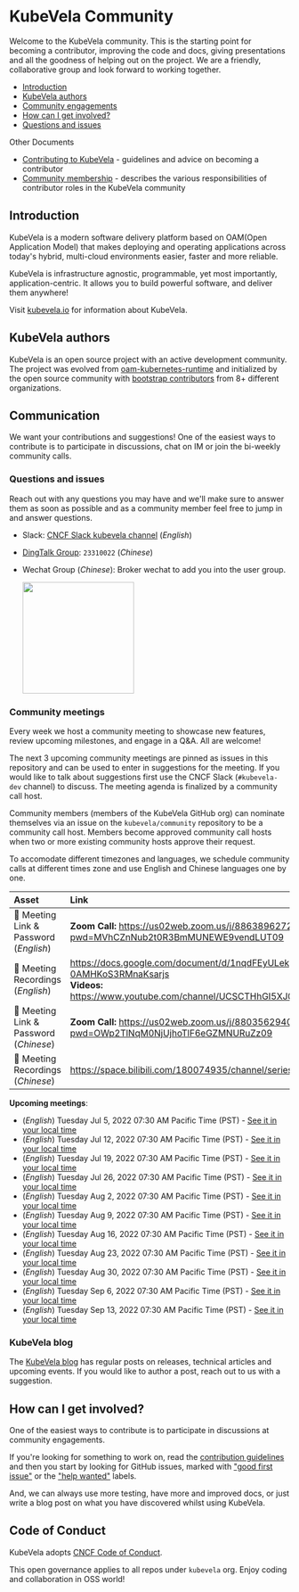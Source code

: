 # KubeVela Community

Welcome to the KubeVela community. This is the starting point for becoming a contributor, improving the code and docs, giving presentations and all the goodness of helping out on the project. We are a friendly, collaborative group and look forward to working together.

- [Introduction](#introduction)
- [KubeVela authors](#kubevela-authors)
- [Community engagements](#community-meetings)
- [How can I get involved?](#how-can-i-get-involved)
- [Questions and issues](#questions-and-issues)

Other Documents

- [Contributing to KubeVela](https://kubevela.io/docs/contributor/overview) - guidelines and advice on becoming a contributor
- [Community membership](community-membership.md) - describes the various responsibilities of contributor roles in the KubeVela community

## Introduction

KubeVela is a modern software delivery platform based on OAM(Open Application Model) that makes deploying and operating applications across today's hybrid, multi-cloud environments easier, faster and more reliable.

KubeVela is infrastructure agnostic, programmable, yet most importantly, application-centric. It allows you to build powerful software, and deliver them anywhere!

Visit [kubevela.io](https://kubevela.io/) for information about KubeVela.

## KubeVela authors

KubeVela is an open source project with an active development community. The project was evolved from [oam-kubernetes-runtime](https://github.com/crossplane/oam-kubernetes-runtime) and initialized by the open source community with [bootstrap contributors](https://github.com/kubevela/community/blob/main/OWNERS.md#bootstrap-contributors) from 8+ different organizations.

## Communication

We want your contributions and suggestions! One of the easiest ways to contribute is to participate in discussions, chat on IM or join the bi-weekly community calls.

### Questions and issues

Reach out with any questions you may have and we'll make sure to answer them as soon as possible and as a community member feel free to jump in and answer questions.

- Slack:  [CNCF Slack kubevela channel](https://cloud-native.slack.com/archives/C01BLQ3HTJA) (*English*)
- [DingTalk Group](https://page.dingtalk.com/wow/dingtalk/act/en-home): `23310022` (*Chinese*)
- Wechat Group (*Chinese*): Broker wechat to add you into the user group.
 
  <img src="https://static.kubevela.net/images/barnett-wechat.jpg" width="200" />

### Community meetings

Every week we host a community meeting to showcase new features, review upcoming milestones, and engage in a Q&A. All are welcome!

The next 3 upcoming community meetings are pinned as issues in this repository and can be used to enter in suggestions for the meeting. If you would like to talk about suggestions first use the CNCF Slack (`#kubevela-dev` channel) to discuss. The meeting agenda is finalized by a community call host.

Community members (members of the KubeVela GitHub org) can nominate themselves via an issue on the `kubevela/community` repository to be a community call host. Members become approved community call hosts when two or more existing community hosts approve their request.

To accomodate different timezones and languages, we schedule community calls at different times zone and use English and Chinese languages one by one.

| Asset | Link        |
|:-----------|:------------|
| 🔗 Meeting Link & Password (*English*) | **Zoom Call:** https://us02web.zoom.us/j/88638962723?pwd=MVhCZnNub2t0R3BmMUNEWE9vendLUT09
| 🎥 Meeting Recordings (*English*) | https://docs.google.com/document/d/1nqdFEyULekyksFHtFvgvFAYE-0AMHKoS3RMnaKsarjs <br> **Videos:** https://www.youtube.com/channel/UCSCTHhGI5XJ0SEhDHVakPAA/videos
| 🔗 Meeting Link & Password (*Chinese*) | **Zoom Call:** https://us02web.zoom.us/j/88035629406?pwd=OWp2TlNqM0NjUjhoTlF6eGZMNURuZz09
| 🎥 Meeting Recordings (*Chinese*) | https://space.bilibili.com/180074935/channel/seriesdetail?sid=1842207


**Upcoming meetings**:

- (*English*) Tuesday Jul 5, 2022 07:30 AM Pacific Time (PST) - [See it in your local time](https://www.timeanddate.com/worldclock/fixedtime.html?iso=20220705T0730&p1=234)
- (*English*) Tuesday Jul 12, 2022 07:30 AM Pacific Time (PST) - [See it in your local time](https://www.timeanddate.com/worldclock/fixedtime.html?iso=20220712T0730&p1=234)
- (*English*) Tuesday Jul 19, 2022 07:30 AM Pacific Time (PST) - [See it in your local time](https://www.timeanddate.com/worldclock/fixedtime.html?iso=20220719T0730&p1=234)
- (*English*) Tuesday Jul 26, 2022 07:30 AM Pacific Time (PST) - [See it in your local time](https://www.timeanddate.com/worldclock/fixedtime.html?iso=20220726T0730&p1=234)
- (*English*) Tuesday Aug 2, 2022 07:30 AM Pacific Time (PST) - [See it in your local time](https://www.timeanddate.com/worldclock/fixedtime.html?iso=20220802T0730&p1=234)
- (*English*) Tuesday Aug 9, 2022 07:30 AM Pacific Time (PST) - [See it in your local time](https://www.timeanddate.com/worldclock/fixedtime.html?iso=20220809T0730&p1=234)
- (*English*) Tuesday Aug 16, 2022 07:30 AM Pacific Time (PST) - [See it in your local time](https://www.timeanddate.com/worldclock/fixedtime.html?iso=20220816T0730&p1=234)
- (*English*) Tuesday Aug 23, 2022 07:30 AM Pacific Time (PST) - [See it in your local time](https://www.timeanddate.com/worldclock/fixedtime.html?iso=20220823T0730&p1=234)
- (*English*) Tuesday Aug 30, 2022 07:30 AM Pacific Time (PST) - [See it in your local time](https://www.timeanddate.com/worldclock/fixedtime.html?iso=20220830T0730&p1=234)
- (*English*) Tuesday Sep 6, 2022 07:30 AM Pacific Time (PST) - [See it in your local time](https://www.timeanddate.com/worldclock/fixedtime.html?iso=20220906T0730&p1=234)
- (*English*) Tuesday Sep 13, 2022 07:30 AM Pacific Time (PST) - [See it in your local time](https://www.timeanddate.com/worldclock/fixedtime.html?iso=20220913T0730&p1=234)

### KubeVela blog

The [KubeVela blog](https://kubevela.io/blog) has regular posts on releases, technical articles and upcoming events. If you would like to author a post, reach out to us with a suggestion. 

## How can I get involved?

One of the easiest ways to contribute is to participate in discussions at community engagements.

If you're looking for something to work on, read the [contribution guidelines](https://kubevela.io/docs/contributor/overview) and then you start by looking for GitHub issues, marked with ["good first issue"](https://github.com/kubevela/kubevela/issues?q=is%3Aissue+is%3Aopen+label%3A%22good+first+issue%22) or the ["help wanted"](https://github.com/kubevela/kubevela/issues?q=is%3Aissue+is%3Aopen+label%3A%22help+wanted%22) labels.

And, we can always use more testing, have more and improved docs, or just write a blog post on what you have discovered whilst using KubeVela.

## Code of Conduct

KubeVela adopts [CNCF Code of Conduct](https://github.com/cncf/foundation/blob/master/code-of-conduct.md).

This open governance applies to all repos under `kubevela` org. Enjoy coding and collaboration in OSS world!
